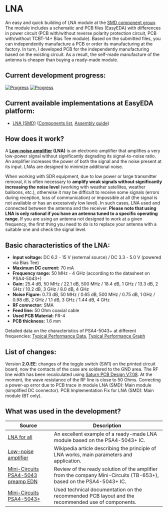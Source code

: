 # LNA

An easy and quick building of LNA module at the [SMD component group](./SMD/EasyEDA). The module includes a schematic and PCB files (EasyEDA) with differences in power circuit (PCB with/without reverse polarity protection circuit, PCB with/without TCBT-14+ Bias Tee module). Based on the submitted files, you can independently manufacture a PCB or order its manufacturing at the factory. In turn, I developed PCB for the independently manufacturing based on the existing circuit. As a result, the self-made manufacture of the antenna is cheaper than buying a ready-made module.

## Current development progress:
[![Progress](https://img.shields.io/badge/LNA%20%28SMD%29-not%20tested-yellow.svg)](https://easyeda.com/IgrikXD/LNA-SMD) [![Progress](https://img.shields.io/badge/version-2.0.EE-blue.svg)](./SMD/EasyEDA)  

## Current available implementations at EasyEDA platform:
- [LNA (SMD)] ([Components list](./SMD/Components%20list.md), [Assembly guide](./SMD/Assembly%20guide.md))

## How does it work?
A **[Low-noise amplifier] (LNA)** is an electronic amplifier that amplifies a very low-power signal without significantly degrading its signal-to-noise ratio. An amplifier increases the power of both the signal and the noise present at its input. LNAs are designed to minimize additional noise. 

When working with SDR equipment, due to low power or large transmitter removal, it is often necessary to **amplify weak signals without significantly increasing the noise level** (working with weather satellites, weather balloons, etc.), otherwise it may be difficult to receive some signals (errors during reception, loss of communication) or impossible at all (the signal is not available or has an excessively low level). In such cases, LNA used and connected between the antenna and the receiver. **Please note that using LNA is only rational if you have an antenna tuned to a specific operating range**. If you are using an antenna not designed to work at a given frequency, the first thing you need to do is to replace your antenna with a suitable one and check the signal level.

## Basic characteristics of the LNA:

- **Input voltage:** DC 6.2 - 15 V (external source) / DC 3.3 - 5.0 V (powered via Bias Tee)
- **Maximum DC current:** 70 mA
- **Frequency range:** 50 MHz - 4 GHz (according to the datasheet on PSA4-5043+)
- **Gain:** 25.4 dB, 50 MHz / 22.1 dB, 500 MHz / 18.4 dB, 1 GHz / 13.3 dB, 2 GHz / 10.2 dB, 3 GHz / 8.0 dB, 4 GHz
- **Noise Figure:** 0.73 dB, 50 MHz / 0.65 dB, 500 MHz / 0.75 dB, 1 GHz / 0.98 dB, 2 GHz / 1.1 dB, 3 GHz / 1.44 dB, 4 GHz
- **RF connector:** SMA
- **Feed line:** 50 Ohm coaxial cable  
- **Used PCB Material:** FR-4  
- **PCB thickness:** 1.6 mm  

Detailed data on the characteristics of PSA4-5043+ at different frequencies: [Typical Performance Data](./SMD/Datasheets/Amplifiers/PSA4-5043+-Typical-Performance-Data.pdf), [Typical Performance Graph](./SMD/Datasheets/Amplifiers/PSA4-5043+-Typical-Performance-Graph.pdf)

## List of changes:
Version **2.0.EE**: changes of the toggle switch (SW1) on the printed circuit board, now the contacts of the case are soldered to the GND area. The RF line width has been recalculated using [Saturn PCB Design V7.08](http://www.saturnpcb.com/pcb_toolkit/). At the moment, the wave resistance of the RF line is close to 50 Ohms. Correcting a power-up error due to PCB trace in module LNA (SMD): Main module (simplified DC connector). PCB Implementation Fix for LNA (SMD): Main module (BT only).

## What was used in the development?
| Source | Description |
| ------ | ------ |
| [LNA for all] | An excellent example of a ready-made LNA module based on the PSA4-5043+ IC. |
| [Low-noise amplifier] | Wikipedia article describing the principle of LNA works, main parameters and application. |
| [Mini-Circuits PSA4-5043 preamp EDN] | Review of the ready solution of the amplifier from the company Mini-Circuits (TB-653+), based on the PSA4-5043+ IC. |
| [Mini-Circuits PSA4-5043+] | Used technical documentation on the recommended PCB layout and the recommended use of components. |

[LNA (SMD)]: <https://easyeda.com/IgrikXD/LNA-SMD>
[LNA for all]: <http://lna4all.blogspot.com/2013/04/lna-for-all-low-noise-amplifier-for.html>
[Low-noise amplifier]: <https://en.wikipedia.org/wiki/Low-noise_amplifier>
[Mini-Circuits PSA4-5043 preamp EDN]: <https://www.edn.com/electronics-blogs/emc-emi-rfi-esd/4397653/Mini-Circuits-PSA4-5043-preamp>
[Mini-Circuits PSA4-5043+]: <https://www.minicircuits.com/WebStore/dashboard.html?model=PSA4-5043%2B>
